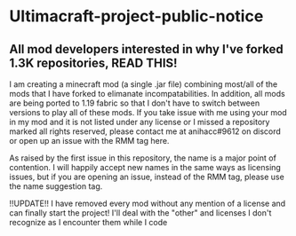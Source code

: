 # Ultimacraft-project-public-notice
All mod developers interested in why I've forked 1.3K repositories, READ THIS!
---
I am creating a minecraft mod (a single .jar file) combining most/all of the mods that I have forked to elimanate incompatabilities. In addition, all mods are being ported to 1.19 fabric so that I don't have to switch between versions to play all of these mods. If you take issue with me using your mod in my mod and it is not listed under any license or I missed a repository marked all rights reserved, please contact me at anihacc#9612 on discord or open up an issue with the RMM tag here.

As raised by the first issue in this repository, the name is a major point of contention. I will happily accept new names in the same ways as licensing issues, but if you are opening an issue, instead of the RMM tag, please use the name suggestion tag.

!!UPDATE!! I have removed every mod without any mention of a license and can finally start the project! I'll deal with the "other" and licenses I don't recognize as I encounter them while I code
